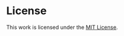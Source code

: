 # License

This work is licensed under the [MIT License](https://github.com/collab-project/videojs-wavesurfer/blob/master/LICENSE).
